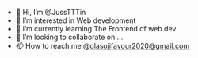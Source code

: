 - 👋 Hi, I’m @JussTTTin
- 👀 I’m interested in Web development
- 🌱 I’m currently learning The Frontend of web dev
- 💞️ I’m looking to collaborate on ...
- 📫 How to reach me @olasojifavour2020@gmail.com

<!---
JussTTTin/JussTTTin is a ✨ special ✨ repository because its `README.md` (this file) appears on your GitHub profile.
You can click the Preview link to take a look at your changes.
--->
